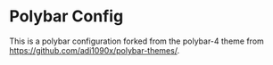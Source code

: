 Polybar Config
===

This is a polybar configuration forked from the polybar-4 theme from
<https://github.com/adi1090x/polybar-themes/>.
